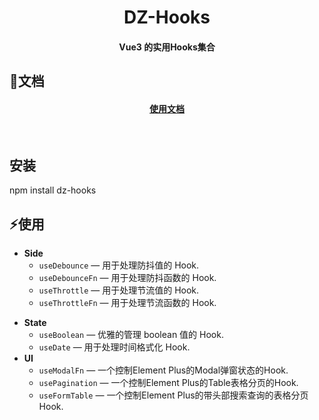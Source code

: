 <h1 align="center"><b>DZ-Hooks</b></h1>
<h4 align="center">Vue3 的实用Hooks集合</h4>

## 🏃文档
<h4 align="center">
  <a href="https://zjgeobigdata.github.io/dzHooks/">使用文档</a>
</h4>

<br>

## 安装
npm install dz-hooks

## ⚡使用

- **Side**
  - `useDebounce` — 用于处理防抖值的 Hook.
  - `useDebounceFn` — 用于处理防抖函数的 Hook.
  - `useThrottle` — 用于处理节流值的 Hook.
  - `useThrottleFn` — 用于处理节流函数的 Hook.
<!-- - **Browser** -->
- **State**
  - `useBoolean` — 优雅的管理 boolean 值的 Hook.
  - `useDate` — 用于处理时间格式化 Hook.
- **UI**
  - `useModalFn` — 一个控制Element Plus的Modal弹窗状态的Hook.
  - `usePagination` — 一个控制Element Plus的Table表格分页的Hook.
  - `useFormTable` — 一个控制Element Plus的带头部搜索查询的表格分页Hook.